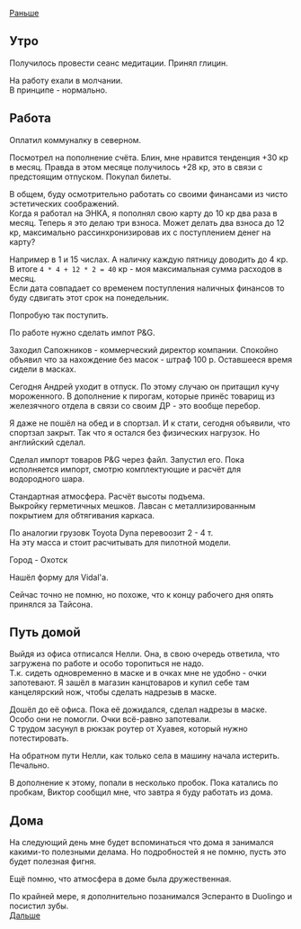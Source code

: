 [Раньше](2020.08.12.md)  
## Утро
Получилось провести сеанс медитации. Принял глицин.

На работу ехали в молчании.  
В принципе - нормально.
## Работа
Оплатил коммуналку в северном.

Посмотрел на пополнение счёта. Блин, мне нравится тенденция +30 кр в месяц. Правда в этом месяце получилось +28 кр, это в связи с предстоящим отпуском. Покупал билеты.

В общем, буду осмотрительно работать со своими финансами из чисто эстетических соображений.  
Когда я работал на ЭНКА, я пополнял свою карту до 10 кр два раза в месяц. Теперь я это делаю три взноса. Может делать два взноса до 12 кр, максимально рассинхронизировав их с поступлением денег на карту?

Например в 1 и 15 числах. А наличку каждую пятницу доводить до 4 кр.  
В итоге `4 * 4 + 12 * 2 = 40` кр - моя максимальная сумма расходов в месяц.  
Если дата совпадает со временем поступления наличных финансов то буду сдвигать этот срок на понедельник. 

Попробую так поступить.

По работе нужно сделать импот P&G.

Заходил Сапожников - коммерческий директор компании. Спокойно объявил что за нахождение без масок - штраф 100 р. Оставшееся время сидели в масках.

Сегодня Андрей уходит в отпуск. По этому случаю он притащил кучу мороженного. В дополнение к пирогам, которые принёс товарищ из железячного отдела в связи со своим ДР - это вообще перебор.

Я даже не пошёл на обед и в спортзал.
И к стати, сегодня объявили, что спортзал закрыт. Так что я остался без физических нагрузок. Но английский сделал.

Сделал импорт товаров P&G через файл. Запустил его. Пока исполняется импорт, смотрю комплектующие и расчёт для водородного шара.

Стандартная атмосфера.
Расчёт высоты подъема.  
Выкройку герметичных мешков.
Лавсан с металлизированным покрытием для обтягивания каркаса.

По аналогии грузовк Toyota Dyna перевоозит 2 - 4 т.  
На эту масса и стоит расчитывать для пилотной модели.

Город - Охотск

Нашёл форму для Vidal'а.

Сейчас точно не помню, но похоже, что к концу рабочего дня опять принялся за Тайсона.
## Путь домой
Выйдя из офиса отписался Нелли. Она, в свою очередь ответила, что загружена по работе и особо торопиться не надо.  
Т.к. сидеть одновременно в маске и в очках мне не удобно - очки запотевают. Я зашёл в магазин канцтоваров и купил себе там канцелярский нож, чтобы сделать надрезыв в маске.

Дошёл до её офиса. Пока её дожидался, сделал надрезы в маске. Особо они не помогли. Очки всё-равно запотевали.  
С трудом засунул в рюкзак роутер от Хуавея, который нужно потестировать.

На обратном пути Нелли, как только села в машину начала истерить. Печально.

В дополнение к этому, попали в несколько пробок. Пока катались по пробкам, Виктор сообщил мне, что завтра я буду работать из дома. 
## Дома
На следующий день мне будет вспоминаться что дома я занимался какими-то полезными делама. Но подробностей я не помню, пусть это будет полезная фигня.

Ещё помню, что атмосфера в доме была дружественная.

По крайней мере, я дополнительно позанимался Эсперанто в Duolingo и посистил зубы.  
[Дальше](2020.08.14.md)